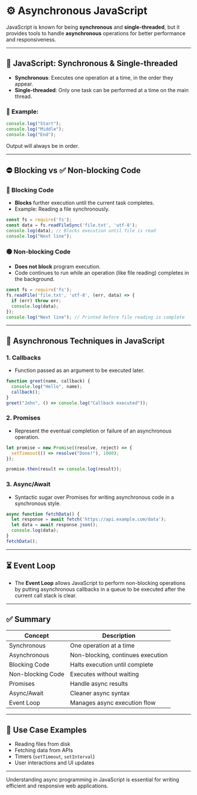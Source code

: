# ⚙️ Asynchronous JavaScript

JavaScript is known for being **synchronous** and **single-threaded**, but it provides tools to handle **asynchronous** operations for better performance and responsiveness.

---

## 🔁 JavaScript: Synchronous & Single-threaded

- **Synchronous**: Executes one operation at a time, in the order they appear.
- **Single-threaded**: Only one task can be performed at a time on the main thread.

### 📌 Example:
```js
console.log("Start");
console.log("Middle");
console.log("End");
```
Output will always be in order.

---

## ⛔ Blocking vs ✅ Non-blocking Code

### 🔴 Blocking Code
- **Blocks** further execution until the current task completes.
- Example: Reading a file synchronously.

```js
const fs = require('fs');
const data = fs.readFileSync('file.txt', 'utf-8');
console.log(data); // Blocks execution until file is read
console.log("Next line"); 
```

### 🟢 Non-blocking Code
- **Does not block** program execution.
- Code continues to run while an operation (like file reading) completes in the background.

```js
const fs = require('fs');
fs.readFile('file.txt', 'utf-8', (err, data) => {
  if (err) throw err;
  console.log(data);
});
console.log("Next line"); // Printed before file reading is complete
```

---

## 🧩 Asynchronous Techniques in JavaScript

### 1. **Callbacks**
- Function passed as an argument to be executed later.
```js
function greet(name, callback) {
  console.log("Hello", name);
  callback();
}
greet("John", () => console.log("Callback executed"));
```

### 2. **Promises**
- Represent the eventual completion or failure of an asynchronous operation.

```js
let promise = new Promise((resolve, reject) => {
  setTimeout(() => resolve("Done!"), 1000);
});

promise.then(result => console.log(result));
```

### 3. **Async/Await**
- Syntactic sugar over Promises for writing asynchronous code in a synchronous style.

```js
async function fetchData() {
  let response = await fetch('https://api.example.com/data');
  let data = await response.json();
  console.log(data);
}
fetchData();
```

---

## ⏳ Event Loop

- The **Event Loop** allows JavaScript to perform non-blocking operations by putting asynchronous callbacks in a queue to be executed after the current call stack is clear.

---

## ✅ Summary

| Concept            | Description                            |
|--------------------|----------------------------------------|
| Synchronous        | One operation at a time                |
| Asynchronous       | Non-blocking, continues execution      |
| Blocking Code      | Halts execution until complete         |
| Non-blocking Code  | Executes without waiting               |
| Promises           | Handle async results                   |
| Async/Await        | Cleaner async syntax                   |
| Event Loop         | Manages async execution flow           |

---

## 📘 Use Case Examples

- Reading files from disk
- Fetching data from APIs
- Timers (`setTimeout`, `setInterval`)
- User interactions and UI updates

---

Understanding async programming in JavaScript is essential for writing efficient and responsive web applications.